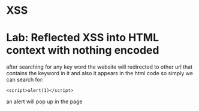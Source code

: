 # XSS

# Lab: Reflected XSS into HTML context with nothing encoded

after searching for any key word the website will redirected to other url that contains the keyword in it and also it appears in the html code so simply we can search for:

    <script>alert(1)</script>

an alert will pop up in the page
